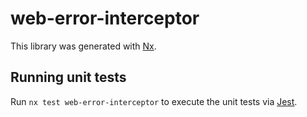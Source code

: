 # web-error-interceptor

This library was generated with [Nx](https://nx.dev).

## Running unit tests

Run `nx test web-error-interceptor` to execute the unit tests via [Jest](https://jestjs.io).
